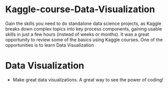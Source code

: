 # Kaggle-course-Data-Visualization

Gain the skills you need to do standalone data science projects, as Kaggle breaks down complex topics into key process components,
gaining usable skills in just a few hours (instead of weeks or months). 
It was a great opportunity to review some of the basics using Kaggle courses. One of the opportunities is to learn Data Visualization

# Data Visualization

   + Make great data visualizations. A great way to see the power of coding!
